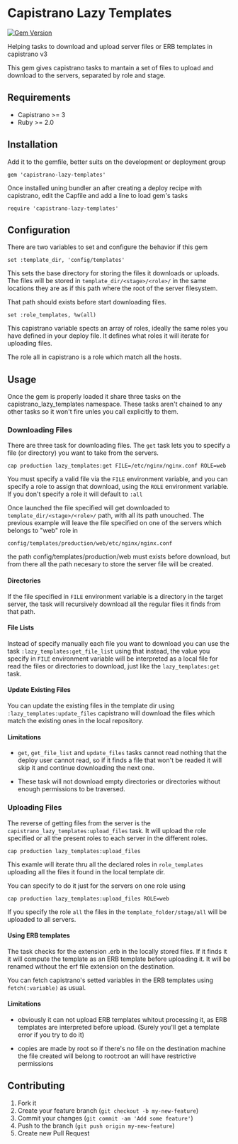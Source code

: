 # Capistrano Lazy Templates

[![Gem Version](https://badge.fury.io/rb/capistrano-lazy-templates.svg)](http://badge.fury.io/rb/capistrano-lazy-templates)

Helping tasks to download and upload server files or ERB templates in capistrano  v3

This gem gives capistrano tasks to mantain a set of files to upload and download to the servers, separated by role and stage.

## Requirements

- Capistrano >= 3
- Ruby >= 2.0

## Installation

Add it to the gemfile, better suits on the development or deployment group

    gem 'capistrano-lazy-templates'

Once installed uning bundler an after creating a deploy recipe with capistrano, edit the Capfile and add a line to load gem's tasks

    require 'capistrano-lazy-templates'

## Configuration

There are two variables to set and configure the behavior if this gem

    set :template_dir, 'config/templates'

This sets the base directory for storing the files it downloads or uploads. The files will be stored in `template_dir/<stage>/<role>/` in the same locations they are as if this path where the root of the server filesystem.

That path should exists before start downloading files.

    set :role_templates, %w(all)

This capistrano variable spects an array of roles, ideally the same roles you have defined in your deploy file. It defines what roles it will iterate for uploading files.

The role all in capistrano is a role which match all the hosts.

## Usage

Once the gem is properly loaded it share three tasks on the capistrano_lazy_templates namespace. These tasks aren't chained to any other tasks so it won't fire unles you call explicitly to them.

### Downloading Files

There are three task for downloading files. The `get` task lets you to specify a file (or directory) you want to take from the servers.

    cap production lazy_templates:get FILE=/etc/nginx/nginx.conf ROLE=web

You must specify a valid file via the `FILE` environment variable, and you can specify a role to assign that download, using the `ROLE` environment variable. If you don't specify a role it will default to `:all`

Once launched the file specified will get downloaded to `template_dir/<stage>/<role>/` path, with all its path unouched. The previous example will leave the file specified on one of the servers which belongs to "web" role in

    config/templates/production/web/etc/nginx/nginx.conf

the path config/templates/production/web must exists before download, but from there all the path necesary to store the server file will be created.

#### Directories

If the file specified in `FILE` environment variable is a directory in the target server, the task will recursively download all the regular files it finds from that path.

#### File Lists

Instead of specify manually each file you want to download you can use the task `:lazy_templates:get_file_list` using that instead, the value you specify in `FILE` environment variable will be interpreted as a local file for read the files or directories to download, just like the `lazy_templates:get` task.

#### Update Existing Files

You can update the existing files in the template dir using `:lazy_templates:update_files` capistrano will download the files which match the existing ones in the local repository.

#### Limitations

- `get`, `get_file_list` and `update_files` tasks cannot read nothing that the deploy user cannot read, so if it finds a file that won't be readed it will skip it and continue downloading the next one. 

- These task will not download empty directories or directories without enough permissions to be traversed.

### Uploading Files

The reverse of getting files from the server is the `capistrano_lazy_templates:upload_files` task. It will upload the role specified or all the present roles to each server in the different roles.

    cap production lazy_templates:upload_files

This examle will iterate thru all the declared roles in `role_templates` uploading all the files it found in the local template dir. 

You can specify to do it just for the servers on one role using 

    cap production lazy_templates:upload_files ROLE=web

If you specify the role `all` the files in the `template_folder/stage/all` will be uploaded to all servers.

#### Using ERB templates

The task checks for the extension .erb in the locally stored files. If it finds it it will compute the template as an ERB template before uploading it. It will be renamed without the erf file extension on the destination.

You can fetch capistrano's setted variables in the ERB templates using `fetch(:variable)` as usual.

#### Limitations

- obviously it can not upload ERB templates whitout processing it, as ERB templates are interpreted before upload. (Surely you'll get a template error if you try to do it)

- copies are made by root so if there's no file on the destination machine the file created will belong to root:root an will have restrictive permissions

## Contributing

1. Fork it
2. Create your feature branch (`git checkout -b my-new-feature`)
3. Commit your changes (`git commit -am 'Add some feature'`)
4. Push to the branch (`git push origin my-new-feature`)
5. Create new Pull Request

